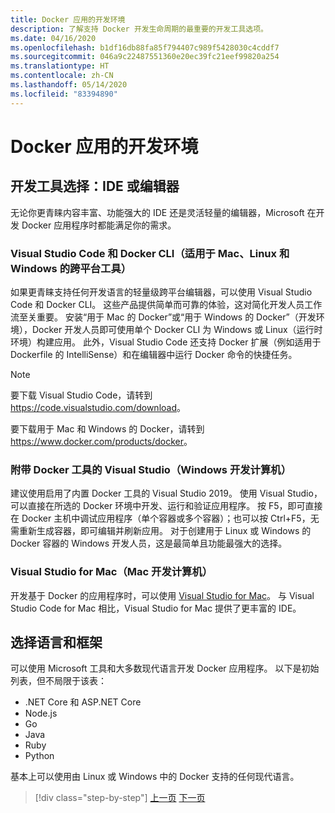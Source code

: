 ```yaml
---
title: Docker 应用的开发环境
description: 了解支持 Docker 开发生命周期的最重要的开发工具选项。
ms.date: 04/16/2020
ms.openlocfilehash: b1df16db88fa85f794407c989f5428030c4cddf7
ms.sourcegitcommit: 046a9c22487551360e20ec39fc21eef99820a254
ms.translationtype: HT
ms.contentlocale: zh-CN
ms.lasthandoff: 05/14/2020
ms.locfileid: "83394890"
---
```

# <a name="development-environment-for-docker-apps"></a>Docker 应用的开发环境

## <a name="development-tools-choices-ide-or-editor"></a>开发工具选择：IDE 或编辑器

无论你更青睐内容丰富、功能强大的 IDE 还是灵活轻量的编辑器，Microsoft 在开发 Docker 应用程序时都能满足你的需求。

### <a name="visual-studio-code-and-docker-cli-cross-platform-tools-for-mac-linux-and-windows"></a>Visual Studio Code 和 Docker CLI（适用于 Mac、Linux 和 Windows 的跨平台工具）

如果更青睐支持任何开发语言的轻量级跨平台编辑器，可以使用 Visual Studio Code 和 Docker CLI。 这些产品提供简单而可靠的体验，这对简化开发人员工作流至关重要。 安装“用于 Mac 的 Docker”或“用于 Windows 的 Docker”（开发环境），Docker 开发人员即可使用单个 Docker CLI 为 Windows 或 Linux（运行时环境）构建应用。 此外，Visual Studio Code 还支持 Docker 扩展（例如适用于 Dockerfile 的 IntelliSense）和在编辑器中运行 Docker 命令的快捷任务。

> [!NOTE]
> 要下载 Visual Studio Code，请转到 <https://code.visualstudio.com/download>。
>
> 要下载用于 Mac 和 Windows 的 Docker，请转到 <https://www.docker.com/products/docker>。

### <a name="visual-studio-with-docker-tools-windows-development-machine"></a>附带 Docker 工具的 Visual Studio（Windows 开发计算机）

建议使用启用了内置 Docker 工具的 Visual Studio 2019。 使用 Visual Studio，可以直接在所选的 Docker 环境中开发、运行和验证应用程序。 按 F5，即可直接在 Docker 主机中调试应用程序（单个容器或多个容器）；也可以按 Ctrl+F5，无需重新生成容器，即可编辑并刷新应用。 对于创建用于 Linux 或 Windows 的 Docker 容器的 Windows 开发人员，这是最简单且功能最强大的选择。

### <a name="visual-studio-for-mac-mac-development-machine"></a>Visual Studio for Mac（Mac 开发计算机）

开发基于 Docker 的应用程序时，可以使用 [Visual Studio for Mac](https://visualstudio.microsoft.com/vs/mac/?utm_medium=microsoft&utm_source=docs.microsoft.com&utm_campaign=inline+link)。 与 Visual Studio Code for Mac 相比，Visual Studio for Mac 提供了更丰富的 IDE。

## <a name="language-and-framework-choices"></a>选择语言和框架

可以使用 Microsoft 工具和大多数现代语言开发 Docker 应用程序。 以下是初始列表，但不局限于该表：

- .NET Core 和 ASP.NET Core
- Node.js
- Go
- Java
- Ruby
- Python

基本上可以使用由 Linux 或 Windows 中的 Docker 支持的任何现代语言。

>[!div class="step-by-step"]
>[上一页](deploy-azure-kubernetes-service.md)
>[下一页](docker-apps-inner-loop-workflow.md)
